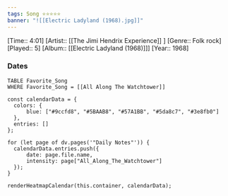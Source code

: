 ```yaml
---
tags: Song ⭐⭐⭐⭐⭐ 
banner: "![[Electric Ladyland (1968).jpg]]"
---
```

[Time:: 4:01]
[Artist:: [[The Jimi Hendrix Experience]] ]
[Genre:: Folk rock]
[Played:: 5]
[Album:: [[Electric Ladyland (1968)]]]
[Year:: 1968]
### Dates
````dataview
TABLE Favorite_Song
WHERE Favorite_Song = [[All Along The Watchtower]]
````
  ```dataviewjs
const calendarData = { 
	colors: { 
		blue: ["#9ccfd8", "#5BAAB8", "#57A1BB", "#5da8c7", "#3e8fb0"] 
	}, 
	entries: [] 
}; 

for (let page of dv.pages('"Daily Notes"')) { 
	calendarData.entries.push({ 
		date: page.file.name, 
		intensity: page["All_Along_The_Watchtower"]
	}); 
} 

renderHeatmapCalendar(this.container, calendarData);
```
